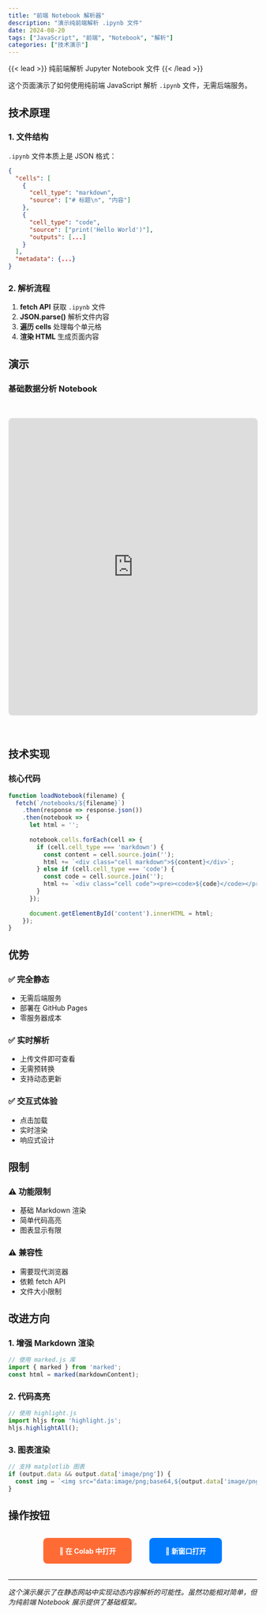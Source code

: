 ```yaml
---
title: "前端 Notebook 解析器"
description: "演示纯前端解析 .ipynb 文件"
date: 2024-08-20
tags: ["JavaScript", "前端", "Notebook", "解析"]
categories: ["技术演示"]
---
```


{{< lead >}}
纯前端解析 Jupyter Notebook 文件
{{< /lead >}}

这个页面演示了如何使用纯前端 JavaScript 解析 `.ipynb` 文件，无需后端服务。

## 技术原理

### **1. 文件结构**
`.ipynb` 文件本质上是 JSON 格式：
```json
{
  "cells": [
    {
      "cell_type": "markdown",
      "source": ["# 标题\n", "内容"]
    },
    {
      "cell_type": "code",
      "source": ["print('Hello World')"],
      "outputs": [...]
    }
  ],
  "metadata": {...}
}
```

### **2. 解析流程**
1. **fetch API** 获取 `.ipynb` 文件
2. **JSON.parse()** 解析文件内容
3. **遍历 cells** 处理每个单元格
4. **渲染 HTML** 生成页面内容

## 演示

### 基础数据分析 Notebook

<iframe 
  src="https://nbviewer.jupyter.org/github/arkin-developer/blog/blob/main/static/notebooks/data-analysis-basics.ipynb"
  width="100%"
  height="600px"
  frameborder="0"
  style="border: 1px solid #e9ecef; border-radius: 8px; margin: 2rem 0;"
  allowfullscreen>
</iframe>

## 技术实现

### **核心代码**
```javascript
function loadNotebook(filename) {
  fetch(`/notebooks/${filename}`)
    .then(response => response.json())
    .then(notebook => {
      let html = '';
      
      notebook.cells.forEach(cell => {
        if (cell.cell_type === 'markdown') {
          const content = cell.source.join('');
          html += `<div class="cell markdown">${content}</div>`;
        } else if (cell.cell_type === 'code') {
          const code = cell.source.join('');
          html += `<div class="cell code"><pre><code>${code}</code></pre></div>`;
        }
      });
      
      document.getElementById('content').innerHTML = html;
    });
}
```

## 优势

### **✅ 完全静态**
- 无需后端服务
- 部署在 GitHub Pages
- 零服务器成本

### **✅ 实时解析**
- 上传文件即可查看
- 无需预转换
- 支持动态更新

### **✅ 交互式体验**
- 点击加载
- 实时渲染
- 响应式设计

## 限制

### **⚠️ 功能限制**
- 基础 Markdown 渲染
- 简单代码高亮
- 图表显示有限

### **⚠️ 兼容性**
- 需要现代浏览器
- 依赖 fetch API
- 文件大小限制

## 改进方向

### **1. 增强 Markdown 渲染**
```javascript
// 使用 marked.js 库
import { marked } from 'marked';
const html = marked(markdownContent);
```

### **2. 代码高亮**
```javascript
// 使用 highlight.js
import hljs from 'highlight.js';
hljs.highlightAll();
```

### **3. 图表渲染**
```javascript
// 支持 matplotlib 图表
if (output.data && output.data['image/png']) {
  const img = `<img src="data:image/png;base64,${output.data['image/png']}">`;
}
```

## 操作按钮

<div style="text-align: center; margin: 2rem 0;">
  <a href="https://colab.research.google.com/github/arkin-developer/blog/blob/main/static/notebooks/data-analysis-basics.ipynb" 
     target="_blank" 
     style="display: inline-block; padding: 1rem 2rem; background: #ff6b35; color: white; text-decoration: none; border-radius: 8px; font-weight: bold; margin: 0 1rem;">
    🚀 在 Colab 中打开
  </a>
  <a href="https://nbviewer.jupyter.org/github/arkin-developer/blog/blob/main/static/notebooks/data-analysis-basics.ipynb" 
     target="_blank" 
     style="display: inline-block; padding: 1rem 2rem; background: #007bff; color: white; text-decoration: none; border-radius: 8px; font-weight: bold; margin: 0 1rem;">
    🔗 新窗口打开
  </a>
</div>

---

*这个演示展示了在静态网站中实现动态内容解析的可能性。虽然功能相对简单，但为纯前端 Notebook 展示提供了基础框架。*
